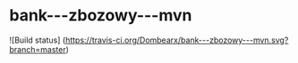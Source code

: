 # bank---zbozowy---mvn
![Build status] (<https://travis-ci.org/Dombearx/bank---zbozowy---mvn.svg?branch=master>)
